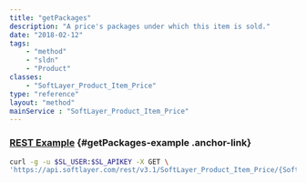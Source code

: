 ```yaml
---
title: "getPackages"
description: "A price's packages under which this item is sold."
date: "2018-02-12"
tags:
    - "method"
    - "sldn"
    - "Product"
classes:
    - "SoftLayer_Product_Item_Price"
type: "reference"
layout: "method"
mainService : "SoftLayer_Product_Item_Price"
---
```


### [REST Example](#getPackages-example) <a href="/article/rest/"><i class="fas fa-question"></i></a> {#getPackages-example .anchor-link} 
```bash
curl -g -u $SL_USER:$SL_APIKEY -X GET \
'https://api.softlayer.com/rest/v3.1/SoftLayer_Product_Item_Price/{SoftLayer_Product_Item_PriceID}/getPackages'
```
